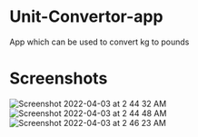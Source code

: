 # Unit-Convertor-app
App which can be used to convert kg to pounds

# Screenshots
![Screenshot 2022-04-03 at 2 44 32 AM](https://user-images.githubusercontent.com/87472413/161401452-5eb28c1c-bf6f-4077-afaf-3a1e4c07cea2.png)&nbsp;&nbsp;&nbsp;&nbsp;&nbsp;&nbsp;&nbsp;&nbsp; 
![Screenshot 2022-04-03 at 2 44 48 AM](https://user-images.githubusercontent.com/87472413/161401453-80d39735-df08-476f-8745-24bc7c3ec30d.png)&nbsp;&nbsp;&nbsp;&nbsp;&nbsp;&nbsp;&nbsp;&nbsp;
![Screenshot 2022-04-03 at 2 46 23 AM](https://user-images.githubusercontent.com/87472413/161401497-931f312b-5d94-4fec-bb2e-310a71e9a5c2.png)
